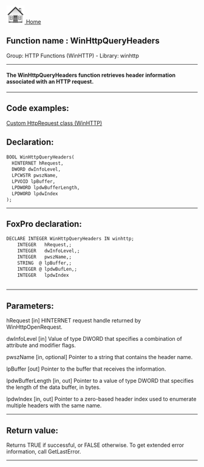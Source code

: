[<img src="../../images/home.png"> Home ](https://github.com/VFPX/Win32API)  

## Function name : WinHttpQueryHeaders
Group: HTTP Functions (WinHTTP) - Library: winhttp    
***  


#### The WinHttpQueryHeaders function retrieves header information associated with an HTTP request.
***  


## Code examples:
[Custom HttpRequest class (WinHTTP)](../../samples/sample_397.md)  

## Declaration:
```foxpro  
BOOL WinHttpQueryHeaders(
  HINTERNET hRequest,
  DWORD dwInfoLevel,
  LPCWSTR pwszName,
  LPVOID lpBuffer,
  LPDWORD lpdwBufferLength,
  LPDWORD lpdwIndex
);  
```  
***  


## FoxPro declaration:
```foxpro  
DECLARE INTEGER WinHttpQueryHeaders IN winhttp;
	INTEGER   hRequest,;
	INTEGER   dwInfoLevel,;
	INTEGER   pwszName,;
	STRING  @ lpBuffer,;
	INTEGER @ lpdwBufLen,;
	INTEGER   lpdwIndex
  
```  
***  


## Parameters:
hRequest 
[in] HINTERNET request handle returned by WinHttpOpenRequest.

dwInfoLevel 
[in] Value of type DWORD that specifies a combination of attribute and modifier flags.

pwszName 
[in, optional] Pointer to a string that contains the header name. 

lpBuffer 
[out] Pointer to the buffer that receives the information. 

lpdwBufferLength 
[in, out] Pointer to a value of type DWORD that specifies the length of the data buffer, in bytes.

lpdwIndex 
[in, out] Pointer to a zero-based header index used to enumerate multiple headers with the same name.  
***  


## Return value:
Returns TRUE if successful, or FALSE otherwise. To get extended error information, call GetLastError.  
***  

